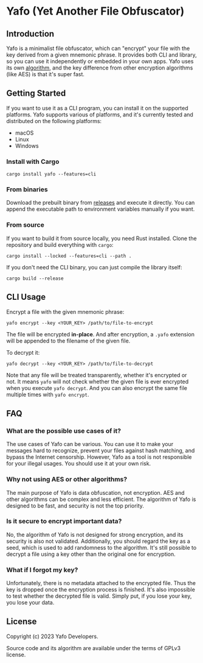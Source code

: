 # Yafo (Yet Another File Obfuscator)

## Introduction

Yafo is a minimalist file obfuscator, which can "encrypt" your file with the key derived from a given mnemonic phrase. It provides both CLI and library, so you can use it independently or embedded in your own apps. Yafo uses its own [algorithm](./docs/algorithm-design.md), and the key difference from other encryption algorithms (like AES) is that it's super fast.

## Getting Started

If you want to use it as a CLI program, you can install it on the supported platforms. Yafo supports various of platforms, and it's currently tested and distributed on the following platforms:

-   macOS
-   Linux
-   Windows

### Install with Cargo

```shell
cargo install yafo --features=cli
```

### From binaries

Download the prebuilt binary from [releases](https://github.com/Helixform/yafo/releases) and execute it directly. You can append the executable path to environment variables manually if you want.

### From source

If you want to build it from source locally, you need Rust installed. Clone the repository and build everything with `cargo`:

```shell
cargo install --locked --features=cli --path .
```

If you don't need the CLI binary, you can just compile the library itself:

```shell
cargo build --release
```

## CLI Usage

Encrypt a file with the given mnemonic phrase:

```shell
yafo encrypt --key <YOUR_KEY> /path/to/file-to-encrypt
```

The file will be encrypted **in-place**. And after encryption, a `.yafo` extension will be appended to the filename of the given file.

To decrypt it:

```shell
yafo decrypt --key <YOUR_KEY> /path/to/file-to-decrypt
```

Note that any file will be treated transparently, whether it's encrypted or not. It means `yafo` will not check whether the given file is ever encrypted when you execute `yafo decrypt`. And you can also encrypt the same file multiple times with `yafo encrypt`.

## FAQ

### What are the possible use cases of it?

The use cases of Yafo can be various. You can use it to make your messages hard to recognize, prevent your files against hash matching, and bypass the Internet censorship. However, Yafo as a tool is not responsible for your illegal usages. You should use it at your own risk.

### Why not using AES or other algorithms?

The main purpose of Yafo is data obfuscation, not encryption. AES and other algorithms can be complex and less efficient. The algorithm of Yafo is designed to be fast, and security is not the top priority.

### Is it secure to encrypt important data?

No, the algorithm of Yafo is not designed for strong encryption, and its security is also not validated. Additionally, you should regard the key as a seed, which is used to add randomness to the algorithm. It's still possible to decrypt a file using a key other than the original one for encryption.

### What if I forgot my key?

Unfortunately, there is no metadata attached to the encrypted file. Thus the key is dropped once the encryption process is finished. It's also impossible to test whether the decrypted file is valid. Simply put, if you lose your key, you lose your data.

## License

Copyright (c) 2023 Yafo Developers.

Source code and its algorithm are available under the terms of GPLv3 license.
